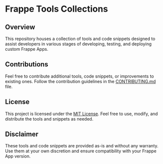 # Frappe Tools Collections

## Overview

This repository houses a collection of tools and code snippets designed to assist developers in various stages of developing, testing, and deploying custom Frappe Apps.

## Contributions

Feel free to contribute additional tools, code snippets, or improvements to existing ones. Follow the contribution guidelines in the [CONTRIBUTING.md](./CONTRIBUTING.md) file.

## License

This project is licensed under the [MIT License](./LICENSE). Feel free to use, modify, and distribute the tools and snippets as needed.

## Disclaimer

These tools and code snippets are provided as-is and without any warranty. Use them at your own discretion and ensure compatibility with your Frappe App version.
